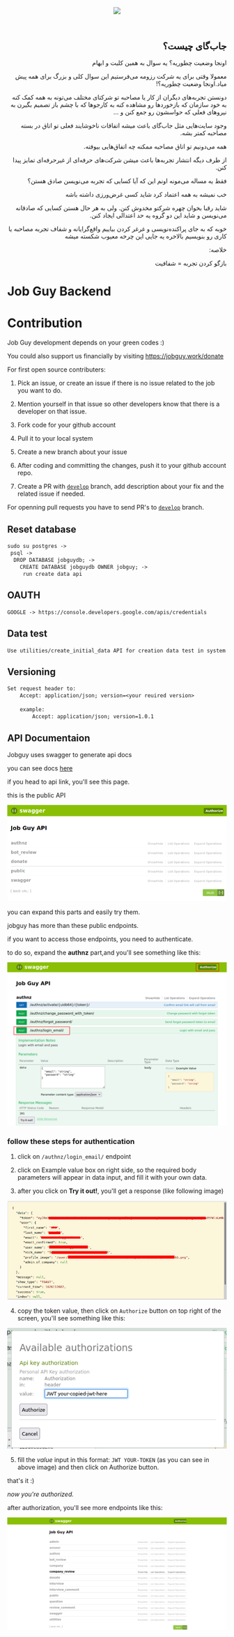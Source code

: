 <p align="center"><img align="center" style="width:320px" src="https://jobguy.work/images/logo.svg"/></p><br/>

<div dir='rtl'>

## جاب‌گای چیست؟

اونجا وضعیت چطوریه؟  یه سوال به همین کلیت و ابهام

معمولا وقتی برای یه شرکت رزومه می‌فرستیم این سوال کلی و بزرگ برای همه پیش میاد.اونجا وضعیت چطوریه؟!

دونستن تجربه‌های دیگران از کار یا مصاحبه تو شرکتای مختلف می‌تونه به همه کمک کنه به خود سازمان که بازخوردها رو مشاهده کنه به کارجوها که با چشم باز تصمیم بگیرن به نیروهای فعلی که حواسشون رو جمع کنن و ...

وجود سایت‌هایی مثل جاب‌گای باعث میشه اتفاقات ناخوشایند فعلی تو اتاق در بسته مصاحبه کمتر بشه.

همه می‌دونیم تو اتاق مصاحبه ممکنه چه اتفاق‌هایی بیوفته.

از طرف دیگه انتشار تجربه‌ها باعث میشن شرکت‌های حرفه‌ای از غیرحرفه‌ای تمایز پیدا کنن.

فقط یه مساله می‌مونه اونم این که آیا کسایی که تجربه می‌نویسن صادق هستن؟

خب نمیشه به همه اعتماد کرد شاید کسی غرض‌ورزی داشته باشه

شاید رقبا بخوان چهره شرکتو مخدوش کنن. ولی به هر حال هستن کسایی که صادقانه می‌نویسن و شاید این دو گروه یه حد اعتدالی ایجاد کنن.

خوبه که به جای پراکنده‌نویسی و غرغر کردن بیاییم واقع‌گرایانه و شفاف تجربه  مصاحبه یا کاری رو بنویسیم بالاخره یه جایی این چرخه معیوب شکسته میشه

خلاصه:

بازگو کردن تجربه = شفافیت


</div>


# Job Guy Backend

# Contribution
Job Guy development depends on your green codes :)

You could also support us financially by visiting https://jobguy.work/donate

For first open source contributers:

1. Pick an issue, or create an issue if there is no issue related to the job you want to do.

2. Mention yourself in that issue so other developers know that there is a developer on that issue.

3. Fork code for your github account

4. Pull it to your local system

5. Create a new branch about your issue

6. After coding and committing the changes, push it to your github account repo.

7. Create a PR with [`develop`](https://github.com/jobguywork/backend/tree/develop) branch, add description about your fix and the related issue if needed.

For openning pull requests you have to send PR's to [`develop`](https://github.com/jobguywork/backend/tree/develop) branch.

## Reset database

    sudo su postgres ->
     psql ->
      DROP DATABASE jobguydb; ->
        CREATE DATABASE jobguydb OWNER jobguy; ->
         run create data api

## OAUTH

    GOOGLE -> https://console.developers.google.com/apis/credentials
    
    
## Data test
    
    Use utilities/create_initial_data API for creation data test in system
 
## Versioning

    Set request header to:
        Accept: application/json; version=<your reuired version>
    
        example:
            Accept: application/json; version=1.0.1



## API Documentaion 
Jobguy uses swagger to generate api docs

you can see docs [here](https://api.jobguy.work/swagger/)

if you head to api link, you'll see this page.

this is the public API 

![public api screen](./screenshots/public_api_screen.png)

you can expand this parts and easily try them.

jobguy has more than these public endpoints.

if you want to access those endpoints, you need to authenticate.

to do so, expand the **authnz** part,and you'll see something like this:

![auth view screen](./screenshots/auth_view_screen.png)

### follow these steps for authentication 

1. click on `/authnz/login_email/` endpoint
   

2. click on Example value box on right side, so the required body parameters will appear in data input, and fill it with your own data.
   

3. after you click on **Try it out!**, you'll get a response (like following image)

![token included response screen](./screenshots/token_included_response_screen.png)

4. copy the token value, then click on `Authorize` button on top right of the screen, you'll see something like this:

![auth popup screen](./screenshots/auth_pop_up_screen.png)

5. fill the *value* input in this format: `JWT YOUR-TOKEN` (as you can see in above image) and then click on Authorize button.

that's it :)

_now you're authorized._

after authorization, you'll see more endpoints like this:

![after auth screen](./screenshots/after_authorization_screen.png)

